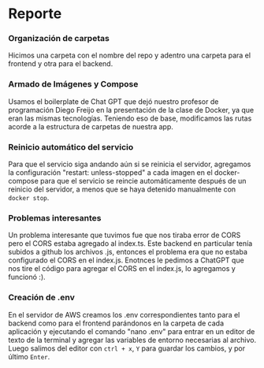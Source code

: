 # Reporte
### Organización de carpetas
Hicimos una carpeta con el nombre del repo y adentro una carpeta para el frontend y otra para el backend.
### Armado de Imágenes y Compose
Usamos el boilerplate de Chat GPT que dejó nuestro profesor de programación Diego Freijo en la presentación de la clase de Docker, ya que eran las mismas tecnologías. Teniendo eso de base, modificamos las rutas acorde a la estructura de carpetas de nuestra app.
### Reinicio automático del servicio
Para que el servicio siga andando aún si se reinicia el servidor, agregamos la configuración "restart: unless-stopped" a cada imagen en el docker-compose para que el servicio se reincie automáticamente después de un reinicio del servidor, a menos que se haya detenido manualmente con ```docker stop```.
### Problemas interesantes
Un problema interesante que tuvimos fue que nos tiraba error de CORS pero el CORS estaba agregado al index.ts. Este backend en particular tenía subidos a github los archivos .js, entonces el problema era que no estaba configurado el CORS en el index.js. Enotnces le pedimos a ChatGPT que nos tire el código para agregar el CORS en el index.js, lo agregamos y funcionó :).
### Creación de .env
En el servidor de AWS creamos los .env correspondientes tanto para el backend como para el frontend parándonos en la carpeta de cada aplicación y ejecutando el comando "nano .env" para entrar en un editor de texto de la terminal y agregar las variables de entorno necesarias al archivo. Luego salimos del editor con ```ctrl + x```, ```Y``` para guardar los cambios, y por último ```Enter```.
